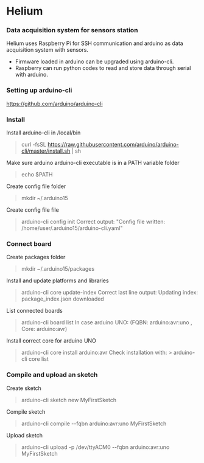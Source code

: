 # Helium
### Data acquisition system for sensors station

Helium uses Raspberry Pi for SSH communication and arduino as data acquisition system with sensors.

- Firmware loaded in arduino can be upgraded using arduino-cli.
- Raspberry can run python codes to read and store data through serial with arduino.

### Setting up arduino-cli
https://github.com/arduino/arduino-cli

### Install
Install arduino-cli in /local/bin
 > curl -fsSL https://raw.githubusercontent.com/arduino/arduino-cli/master/install.sh | sh

Make sure arduino arduino-cli executable is in a PATH variable folder 
 > echo $PATH

Create config file folder
 > mkdir ~/.arduino15

Create config file file
 > arduino-cli config init
   Correct output: "Config file written: /home/user/.arduino15/arduino-cli.yaml"

### Connect board
Create packages folder
 > mkdir ~/.arduino15/packages

Install and update platforms and libraries
 > arduino-cli core update-index
   Correct last line output: Updating index: package_index.json downloaded

List connected boards
 > arduino-cli board list
   In case arduino UNO: (FQBN: arduino:avr:uno , Core: arduino:avr)

Install correct core for arduino UNO
 > arduino-cli core install arduino:avr
   Check installation with: > arduino-cli core list

### Compile and upload an sketch
Create sketch
 > arduino-cli sketch new MyFirstSketch

Compile sketch
 > arduino-cli compile --fqbn arduino:avr:uno MyFirstSketch

Upload sketch
 > arduino-cli upload -p /dev/ttyACM0 --fqbn arduino:avr:uno MyFirstSketch